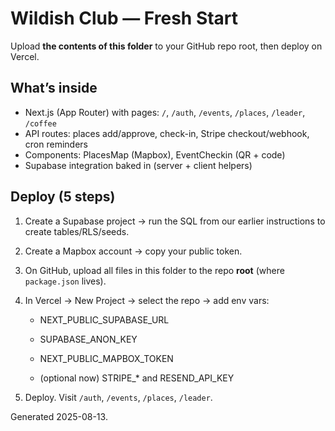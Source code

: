 # Wildish Club — Fresh Start

Upload **the contents of this folder** to your GitHub repo root, then deploy on Vercel.

## What’s inside
- Next.js (App Router) with pages: `/`, `/auth`, `/events`, `/places`, `/leader`, `/coffee`
- API routes: places add/approve, check-in, Stripe checkout/webhook, cron reminders
- Components: PlacesMap (Mapbox), EventCheckin (QR + code)
- Supabase integration baked in (server + client helpers)

## Deploy (5 steps)
1) Create a Supabase project → run the SQL from our earlier instructions to create tables/RLS/seeds.
2) Create a Mapbox account → copy your public token.
3) On GitHub, upload all files in this folder to the repo **root** (where `package.json` lives).
4) In Vercel → New Project → select the repo → add env vars:

   - NEXT_PUBLIC_SUPABASE_URL

   - SUPABASE_ANON_KEY

   - NEXT_PUBLIC_MAPBOX_TOKEN

   - (optional now) STRIPE_* and RESEND_API_KEY

5) Deploy. Visit `/auth`, `/events`, `/places`, `/leader`.


Generated 2025-08-13.
